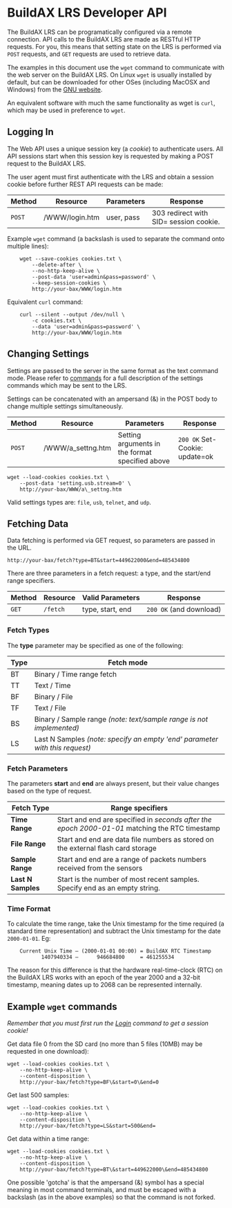 
[//]: # (Developer API)

# BuildAX LRS Developer API

The BuildAX LRS can be programatically configured via a remote connection. API calls to the BuildAX LRS are made as RESTful HTTP requests. For you, 
this means that setting state on the LRS is performed via `POST` requests, 
and `GET` requests are used to retrieve data.

The examples in this document use the `wget` command to communicate with the 
web server on the BuildAX LRS. On Linux `wget` is usually installed by default,
but can be downloaded for other OSes (including MacOSX and Windows) from the 
[GNU website](https://www.gnu.org/software/wget/).

An equivalent software with much the same functionality as wget is `curl`, 
which may be used in preference to `wget`.


## Logging In

The Web API uses a unique session key (a _cookie_) to authenticate users. All 
API sessions start when this session key is requested by making a POST request
to the BuildAX LRS.

The user agent must first authenticate with the LRS and obtain a session
cookie before further REST API requests can be made:

Method | Resource       | Parameters | Response
------ | -------------- | ---------- | ----------
`POST` | /WWW/login.htm | user, pass | 303 redirect with SID= session cookie.


Example `wget` command (a backslash is used to separate the command onto 
multiple lines):

````
	wget --save-cookies cookies.txt \
		--delete-after \
		--no-http-keep-alive \
		--post-data 'user=admin&pass=password' \
		--keep-session-cookies \
		http://your-bax/WWW/login.htm
````

Equivalent `curl` command:

````
	curl --silent --output /dev/null \
        -c cookies.txt \
        --data 'user=admin&pass=password' \
        http://your-bax/WWW/login.htm
````

## Changing Settings

Settings are passed to the server in the same format as the text command mode.
Please refer to [commands](commands.md#settings) for a full description
of the settings commands which may be sent to the LRS. 

Settings can be concatenated with an ampersand (&) in the POST body to change 
multiple settings simultaneously. 


Method | Resource           | Parameters                                      | Response 
------ | ------------------ | ----------------------------------------------- | ----------
`POST` | /WWW/a\_settng.htm | Setting arguments in the format specified above | `200 OK` Set-Cookie: update=ok 


	wget --load-cookies cookies.txt \
		--post-data 'setting.usb.stream=0' \
		http://your-bax/WWW/a\_settng.htm

Valid settings types are: `file`, `usb`, `telnet`, and `udp`.


## Fetching Data

Data fetching is performed via GET request, so parameters are passed in the
URL.

	http://your-bax/fetch?type=BT&start=449622000&end=485434800

There are three parameters in a fetch request: a type, and the start/end range
specifiers.

Method | Resource | Valid Parameters | Response 
------ | -------- | ---------------- | ----------
`GET`  | `/fetch` | type, start, end | `200 OK` (and download) 


### Fetch Types

The **type** parameter may be specified as one of the following:

 Type | Fetch mode
 ---- | ------------
 BT   | Binary / Time range fetch
 TT   | Text / Time
 BF   | Binary / File
 TF   | Text / File
 BS   | Binary / Sample range _(note: text/sample range is not implemented)_
 LS   | Last N Samples _(note: specify an empty 'end' parameter with this request)_


### Fetch Parameters

The parameters **start** and **end** are always present, but their value
changes based on the type of request.

 Fetch Type        | Range specifiers
 ----------------- | ------------------
**Time Range**     | Start and end are specified in _seconds after the epoch 2000-01-01_ matching the RTC timestamp
**File Range**     | Start and end are data file numbers as stored on the external flash card storage
**Sample Range**   | Start and end are a range of packets numbers received from the sensors
**Last N Samples** | Start is the number of most recent samples. Specify end as an empty string.

### Time Format

To calculate the time range, take the Unix timestamp for the time required (a
standard time representation) and subtract the Unix timestamp for the date
`2000-01-01`. Eg:

````
	Current Unix Time – (2000-01-01 00:00) = BuildAX RTC Timestamp
	       1407940334 –      946684800     = 461255534
````

The reason for this difference is that the hardware real-time-clock (RTC) on
the BuildAX LRS works with an epoch of the year 2000 and a 32-bit timestamp,
meaning dates up to 2068 can be represented internally.

## Example `wget` commands

_Remember that you must first run the [Login](#logging-in) command to get a
session cookie!_

Get data file 0 from the SD card (no more than 5 files (10MB) may be requested in one download):

	wget --load-cookies cookies.txt \
		--no-http-keep-alive \
		--content-disposition \
		http://your-bax/fetch?type=BF\&start=0\&end=0

Get last 500 samples:

	wget --load-cookies cookies.txt \
		--no-http-keep-alive \
		--content-disposition \
		http://your-bax/fetch?type=LS&start=500&end=

Get data within a time range:

	wget --load-cookies cookies.txt \
		--no-http-keep-alive \
		--content-disposition \
		http://your-bax/fetch?type=BT\&start=449622000\&end=485434800


One possible 'gotcha' is that the ampersand (&) symbol has a special meaning
in most command terminals, and must be escaped with a backslash (as in the 
above examples) so that the command is not forked.
